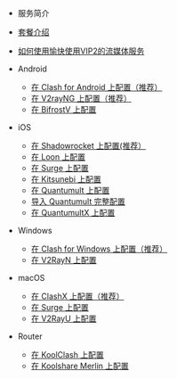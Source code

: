 * 服务简介
 * [套餐介绍](Android/Shadowsocks.md)
 * [如何使用愉快使用VIP2的流媒体服务](Android/ShadowsocksD.md)


* Android
  * [在 Clash for Android 上配置（推荐）](Android/Surfboard.md)
  * [在 V2rayNG 上配置（推荐）](Android/V2RayNG.md)
  * [在 BifrostV 上配置](Android/BifrostV.md)

* iOS

  * [在 Shadowrocket 上配置(推荐）](iOS/Shadowrocket.md)
  * [在 Loon 上配置](iOS/Loon.md)
  * [在 Surge 上配置](iOS/Surge.md)
  * [在 Kitsunebi 上配置](iOS/Kitsunebi.md)
  * [在 Quantumult 上配置](iOS/Quantumult_sub.md)
  * [导入 Quantumult 完整配置](iOS/Quantumult_conf.md)
  * [在 QuantumultX 上配置](iOS/QuantumultX.md)

* Windows
  * [在 Clash for Windows 上配置（推荐）](Windows/Clash-for-Windows.md)
  * [在 V2RayN 上配置](Windows/V2RayN.md)


* macOS

  * [在 ClashX 上配置（推荐）](macOS/ClashX.md)
  * [在 Surge 上配置](macOS/Surge.md)
  * [在 V2RayU 上配置](macOS/V2RayU.md)

* Router

  * [在 KoolClash 上配置](Router/KoolClash.md)
  * [在 Koolshare Merlin 上配置](Router/Merlin.md)
